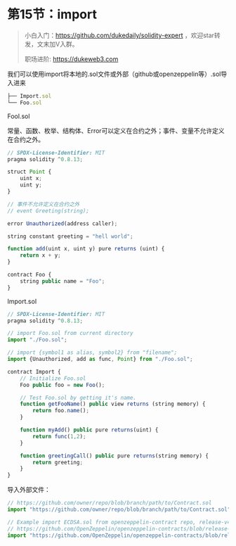 # 第15节：import

> 小白入门：https://github.com/dukedaily/solidity-expert ，欢迎star转发，文末加V入群。
>
> 职场进阶: https://dukeweb3.com

我们可以使用import将本地的.sol文件或外部（github或openzeppelin等）.sol导入进来

```js
├── Import.sol
└── Foo.sol
```

Fool.sol

常量、函数、枚举、结构体、Error可以定义在合约之外；事件、变量不允许定义在合约之外。

```js
// SPDX-License-Identifier: MIT
pragma solidity ^0.8.13;

struct Point {
    uint x;
    uint y;
}

// 事件不允许定义在合约之外
// event Greeting(string);

error Unauthorized(address caller);

string constant greeting = "hell world";

function add(uint x, uint y) pure returns (uint) {
    return x + y;
}

contract Foo {
    string public name = "Foo";
}
```

Import.sol

```js
// SPDX-License-Identifier: MIT
pragma solidity ^0.8.13;

// import Foo.sol from current directory
import "./Foo.sol";

// import {symbol1 as alias, symbol2} from "filename";
import {Unauthorized, add as func, Point} from "./Foo.sol";

contract Import {
    // Initialize Foo.sol
    Foo public foo = new Foo();

    // Test Foo.sol by getting it's name.
    function getFooName() public view returns (string memory) {
        return foo.name();
    }

    function myAdd() public pure returns(uint) {
        return func(1,2);
    }

    function greetingCall() public pure returns(string memory) {
        return greeting;
    }
}
```

导入外部文件：

```js
// https://github.com/owner/repo/blob/branch/path/to/Contract.sol
import "https://github.com/owner/repo/blob/branch/path/to/Contract.sol";

// Example import ECDSA.sol from openzeppelin-contract repo, release-v4.5 branch
// https://github.com/OpenZeppelin/openzeppelin-contracts/blob/release-v4.5/contracts/utils/cryptography/ECDSA.sol
import "https://github.com/OpenZeppelin/openzeppelin-contracts/blob/release-v4.5/contracts/utils/cryptography/ECDSA.sol";

```

